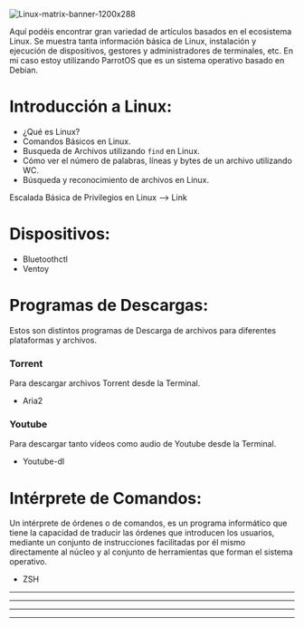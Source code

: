 ![Linux-matrix-banner-1200x288](https://user-images.githubusercontent.com/103068924/165993945-1e654b48-64c2-48b6-bd66-8e87763d9b50.jpg)

Aquí podéis encontrar gran variedad de artículos basados en el ecosistema Linux. Se muestra tanta información básica de Linux, instalación y ejecución 
de dispositivos, gestores y administradores de terminales, etc. En mi caso estoy utilizando ParrotOS que es un sistema operativo basado en Debian.

# Introducción a Linux:

* <a href="./Introducción_a_Linux/Introducción_a_Linux.html" style="text-decoration:none">¿Qué es Linux?</a>
* <a href="./Introducción_a_Linux/Comandos_básicos_Linux.html" style="text-decoration:none">Comandos Básicos en Linux.</a>
* <a href="./Introducción_a_Linux/find.html" style="text-decoration:none">Busqueda de Archivos utilizando `find` en Linux.</a>
* <a href="./Introducción_a_Linux/wc.html" style="text-decoration:none">Cómo ver el número de palabras, líneas y bytes de un archivo utilizando WC.</a>
* <a href="../Articulos/BusquedaReporteArchivosLinux.html" style="text-decoration:none">Búsqueda y reconocimiento de archivos en Linux.</a>  

Escalada Básica de Privilegios en Linux --> <a href="https://blog.g0tmi1k.com/2011/08/basic-linux-privilege-escalation/" style="text-decoration:none">Link</a>

# Dispositivos:

* <a href="./Introducción_a_Linux/Bluetoothctl.html" style="text-decoration:none">Bluetoothctl</a>
* <a href="./Programas_para_Linux/Ventoy.html" style="text-decoration:none">Ventoy</a>

# Programas de Descargas:
Estos son distintos programas de Descarga de archivos para diferentes plataformas y archivos.

### Torrent
Para descargar archivos Torrent desde la Terminal.

* <a href="./Programas_para_Linux/Aria2.html" style="text-decoration:none">Aria2</a>

### Youtube
Para descargar tanto vídeos como audio de Youtube desde la Terminal.

* <a href="./Programas_para_Linux/Youtube-dl.html" style="text-decoration:none">Youtube-dl</a>

# Intérprete de Comandos:  
Un intérprete de órdenes o de comandos, es un programa informático que tiene la capacidad de traducir las órdenes que introducen los usuarios, mediante un conjunto de instrucciones facilitadas por él mismo directamente al núcleo y al conjunto de herramientas que forman el sistema operativo.

* <a href="./ZSH/ZSH.html" style="text-decoration:none">ZSH</a>



---
---
  
    
<html lang="en">
<head>
  
</head>
<body>

<script src="https://utteranc.es/client.js"
    repo="F1r0x/gestion-comentarios"
    issue-term="pathname"
    theme="github-light"
    crossorigin="anonymous"
    async>
</script>
          
    
  </body>
</html>
  
  
---
---

